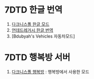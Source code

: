 # 7DTD 한글 번역

1. [다크니스폴 한글 모드](https://github.com/Zuxico3219-Gmail/Darkness-Falls-Koreana)
2. [언데드레거시 한글 번역](https://github.com/Zuxico3219-Gmail/Undead-Legacy-Koreana)
3. [Bdubyah's Vehicles 자동차모드]



# 7DTD 행복방 서버

1. [다크니스폴 행복방](https://github.com/Zuxico3219-Gmail/Darkness-Falls-HappyBang) : 행복방에서 사용한 모드

